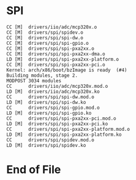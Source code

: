 # SPI

    CC [M]  drivers/iio/adc/mcp320x.o
    CC [M]  drivers/spi/spidev.o
    CC [M]  drivers/spi/spi-dw.o
    CC [M]  drivers/spi/spi-gpio.o
    CC [M]  drivers/spi/spi-pxa2xx.o
    CC [M]  drivers/spi/spi-pxa2xx-dma.o
    LD [M]  drivers/spi/spi-pxa2xx-platform.o
    CC [M]  drivers/spi/spi-pxa2xx-pci.o
    Kernel: arch/x86/boot/bzImage is ready  (#4)
    Building modules, stage 2.
    MODPOST 3034 modules
    CC      drivers/iio/adc/mcp320x.mod.o
    LD [M]  drivers/iio/adc/mcp320x.ko
    CC      drivers/spi/spi-dw.mod.o
    LD [M]  drivers/spi/spi-dw.ko
    CC      drivers/spi/spi-gpio.mod.o
    LD [M]  drivers/spi/spi-gpio.ko
    CC      drivers/spi/spi-pxa2xx-pci.mod.o
    LD [M]  drivers/spi/spi-pxa2xx-pci.ko
    CC      drivers/spi/spi-pxa2xx-platform.mod.o
    LD [M]  drivers/spi/spi-pxa2xx-platform.ko
    CC      drivers/spi/spidev.mod.o
    LD [M]  drivers/spi/spidev.ko

# End of File
